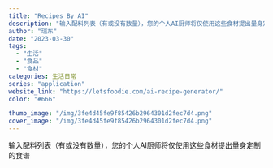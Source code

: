 ```yaml
---
title: "Recipes By AI"
description: "输入配料列表（有或没有数量），您的个人AI厨师将仅使用这些食材提出量身定制的食谱 "
author: "瑞东"
date: "2023-03-30"
tags:
  - "生活"
  - "食品"
  - "食材"
categories: 生活日常
series: "application"
website_link: "https://letsfoodie.com/ai-recipe-generator/"
color: "#666"

thumb_image: "/img/3fe4d45fe9f85426b2964301d2fec7d4.png"
cover_image: "/img/3fe4d45fe9f85426b2964301d2fec7d4.png"
---
```


输入配料列表（有或没有数量），您的个人AI厨师将仅使用这些食材提出量身定制的食谱 